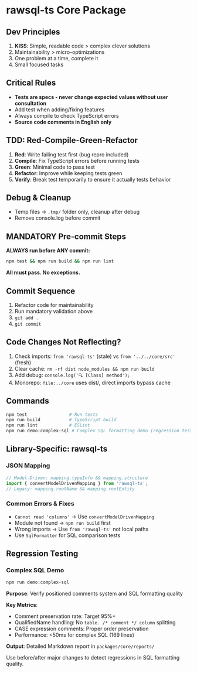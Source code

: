 # rawsql-ts Core Package

## Dev Principles
1. **KISS**: Simple, readable code > complex clever solutions
2. Maintainability > micro-optimizations  
3. One problem at a time, complete it
4. Small focused tasks

## Critical Rules
- **Tests are specs - never change expected values without user consultation**
- Add test when adding/fixing features
- Always compile to check TypeScript errors
- **Source code comments in English only**

## TDD: Red-Compile-Green-Refactor
1. **Red**: Write failing test first (bug repro included)
2. **Compile**: Fix TypeScript errors before running tests
3. **Green**: Minimal code to pass test
4. **Refactor**: Improve while keeping tests green
5. **Verify**: Break test temporarily to ensure it actually tests behavior

## Debug & Cleanup
- Temp files → `.tmp/` folder only, cleanup after debug
- Remove console.log before commit

## MANDATORY Pre-commit Steps
**ALWAYS run before ANY commit:**
```bash
npm test && npm run build && npm run lint
```
**All must pass. No exceptions.**

## Commit Sequence
1. Refactor code for maintainability
2. Run mandatory validation above
3. `git add .`
4. `git commit`

## Code Changes Not Reflecting?
1. Check imports: `from 'rawsql-ts'` (stale) vs `from '../../core/src'` (fresh)
2. Clear cache: `rm -rf dist node_modules && npm run build`
3. Add debug: `console.log('🔍 [Class] method');`
4. Monorepo: `file:../core` uses dist/, direct imports bypass cache

## Commands
```bash
npm test                # Run tests
npm run build           # TypeScript build
npm run lint            # ESLint
npm run demo:complex-sql # Complex SQL formatting demo (regression testing)
```

## Library-Specific: rawsql-ts

### JSON Mapping
```typescript
// Model-Driven: mapping.typeInfo && mapping.structure
import { convertModelDrivenMapping } from 'rawsql-ts';
// Legacy: mapping.rootName && mapping.rootEntity
```

### Common Errors & Fixes
- `Cannot read 'columns'` → Use `convertModelDrivenMapping`
- Module not found → `npm run build` first
- Wrong imports → Use `from 'rawsql-ts'` not local paths
- Use `SqlFormatter` for SQL comparison tests

## Regression Testing

### Complex SQL Demo
```bash
npm run demo:complex-sql
```
**Purpose**: Verify positioned comments system and SQL formatting quality

**Key Metrics**:
- Comment preservation rate: Target 95%+
- QualifiedName handling: No `table. /* comment */ column` splitting
- CASE expression comments: Proper order preservation
- Performance: <50ms for complex SQL (169 lines)

**Output**: Detailed Markdown report in `packages/core/reports/`

Use before/after major changes to detect regressions in SQL formatting quality.